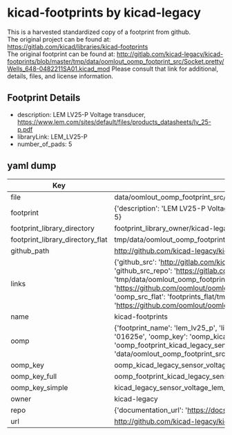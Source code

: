 # kicad-footprints by kicad-legacy  
This is a harvested standardized copy of a footprint from github.  
The original project can be found at:  
https://gitlab.com/kicad/libraries/kicad-footprints  
The original footprint can be found at:
http://gitlab.com/kicad-legacy/kicad-footprints/blob/master/tmp/data/oomlout_oomp_footprint_src/Socket.pretty/Wells_648-0482211SA01.kicad_mod
Please consult that link for additional, details, files, and license information.  
## Footprint Details
* description: LEM LV25-P Voltage transducer, https://www.lem.com/sites/default/files/products_datasheets/lv_25-p.pdf  
* libraryLink: LEM_LV25-P  
* number_of_pads: 5  
## yaml dump  
| Key | Value |  
| --- | --- |  
| file | data/oomlout_oomp_footprint_src/kicad-footprints/Sensor_Voltage.pretty/LEM_LV25-P.kicad_mod |  
| footprint | {'description': 'LEM LV25-P Voltage transducer, https://www.lem.com/sites/default/files/products_datasheets/lv_25-p.pdf', 'libraryLink': 'LEM_LV25-P', 'number_of_pads': 5} |  
| footprint_library_directory | footprint_library_owner/kicad-legacy_kicad-footprints |  
| footprint_library_directory_flat | tmp/data/oomlout_oomp_footprint_src/footprints_flat/kicad_legacy_sensor_voltage_lem_lv25_p/working |  
| github_path | http://github.com/kicad-legacy/kicad-footprints/blob/master/tmp/data/oomlout_oomp_footprint_src/Sensor_Voltage.pretty/LEM_LV25-P.kicad_mod |  
| links | {'github_src': 'http://gitlab.com/kicad-legacy/kicad-footprints/blob/master/tmp/data/oomlout_oomp_footprint_src/Socket.pretty/Wells_648-0482211SA01.kicad_mod', 'github_src_repo': 'https://gitlab.com/kicad/libraries/kicad-footprints', 'oomp_bot': 'tmp/data/oomlout_oomp_footprint_src/footprints/kicad_legacy_sensor_voltage_lem_lv25_p/working', 'oomp_bot_github': 'https://github.com/oomlout/oomlout_oomp_footprint_bot/tree/main/tmp/data/oomlout_oomp_footprint_src/footprints/kicad_legacy_sensor_voltage_lem_lv25_p/working', 'oomp_src_flat': 'footprints_flat/tmp/data/oomlout_oomp_footprint_src/footprints_flat/kicad_legacy_sensor_voltage_lem_lv25_p/working', 'oomp_src_flat_github': 'https://github.com/oomlout/oomlout_oomp_footprint_src/tree/main/tmp/data/oomlout_oomp_footprint_src/footprints_flat/kicad_legacy_sensor_voltage_lem_lv25_p/working'} |  
| name | kicad-footprints |  
| oomp | {'footprint_name': 'lem_lv25_p', 'library_name': 'sensor_voltage', 'md5': '01625ebb99075306258658b1bb372c5b', 'md5_10': '01625ebb99', 'md5_5': '01625', 'md5_6': '01625e', 'oomp_key': 'oomp_kicad_legacy_sensor_voltage_lem_lv25_p', 'oomp_key_extra': 'oomp_footprint_kicad_legacy_sensor_voltage_lem_lv25_p', 'oomp_key_full': 'oomp_footprint_kicad_legacy_sensor_voltage_lem_lv25_p_01625e', 'oomp_key_simple': 'kicad_legacy_sensor_voltage_lem_lv25_p', 'original_filename': 'data/oomlout_oomp_footprint_src/kicad-footprints/Sensor_Voltage.pretty/LEM_LV25-P.kicad_mod', 'owner_name': 'kicad_legacy'} |  
| oomp_key | oomp_kicad_legacy_sensor_voltage_lem_lv25_p |  
| oomp_key_full | oomp_footprint_kicad_legacy_sensor_voltage_lem_lv25_p |  
| oomp_key_simple | kicad_legacy_sensor_voltage_lem_lv25_p |  
| owner | kicad-legacy |  
| repo | {'documentation_url': 'https://docs.github.com/rest/repos/repos#get-a-repository', 'message': 'Not Found'} |  
| url | http://github.com/kicad-legacy/kicad-footprints |  

